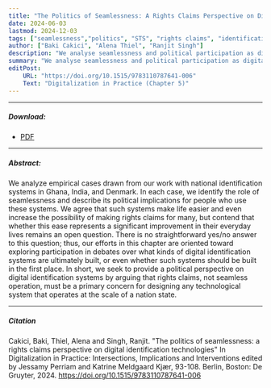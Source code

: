 ```yaml
---
title: "The Politics of Seamlessness: A Rights Claims Perspective on Digital Identification Technologies"
date: 2024-06-03
lastmod: 2024-12-03
tags: ["seamlessness","politics", "STS", "rights claims", "identification", "MitID"]
author: ["Baki Cakici", "Alena Thiel", "Ranjit Singh"]
description: "We analyse seamlessness and political participation as digital identification becomes the invisible background of state-citizen interactions."
summary: "We analyse seamlessness and political participation as digital identification becomes the invisible background of state-citizen interactions."
editPost:
    URL: "https://doi.org/10.1515/9783110787641-006"
    Text: "Digitalization in Practice (Chapter 5)"
---
```

---
##### Download:
- [PDF](seamlessness2024.pdf)

---
##### Abstract:
We analyze empirical cases drawn from our work with national identification systems in Ghana, India, and Denmark. In each case, we identify the role of seamlessness and describe its political implications for people who use these systems. We agree that such systems make life easier and even increase the possibility of making rights claims for many, but contend that whether this ease represents a significant improvement in their everyday lives remains an open question. There is no straightforward yes/no answer to this question; thus, our efforts in this chapter are oriented toward exploring participation in debates over what kinds of digital identification systems are ultimately built, or even whether such systems should be built in the first place. In short, we seek to provide a political perspective on digital identification systems by arguing that rights claims, not seamless operation, must be a primary concern for designing any technological system that operates at the scale of a nation state.

---
##### Citation
Cakici, Baki, Thiel, Alena and Singh, Ranjit. "The politics of seamlessness: a rights claims perspective on digital identification technologies" In Digitalization in Practice: Intersections, Implications and Interventions edited by Jessamy Perriam and Katrine Meldgaard Kjær, 93-108. Berlin, Boston: De Gruyter, 2024. https://doi.org/10.1515/9783110787641-006